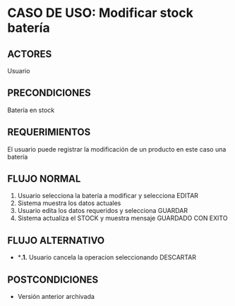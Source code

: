 # CASO DE USO: Modificar stock batería  

## ACTORES  
Usuario

## PRECONDICIONES  
Batería en stock

## REQUERIMIENTOS  
El usuario puede registrar la modificación de un producto en este caso una batería

## FLUJO NORMAL

1. Usuario selecciona la batería a modificar y selecciona EDITAR 
2. Sistema muestra los datos actuales
3. Usuario edita los datos requeridos y selecciona GUARDAR
4. Sistema actualiza el STOCK y muestra mensaje GUARDADO CON EXITO 

## FLUJO ALTERNATIVO  
- ***.1.** Usuario cancela la operacion seleccionando DESCARTAR 

## POSTCONDICIONES
- Versión anterior archivada  